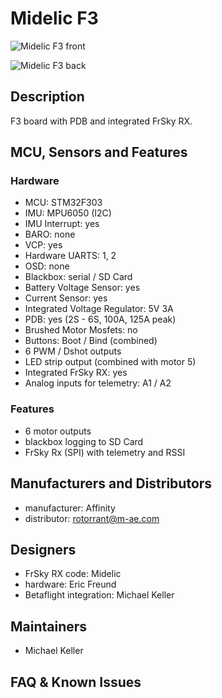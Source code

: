 # Midelic F3

![Midelic F3 front](https://betaflight.com/assets/img/boards/midelicf3/midelicf3_front.jpg)

![Midelic F3 back](https://betaflight.com/assets/img/boards/midelicf3/midelicf3_back.jpg)

## Description

F3 board with PDB and integrated FrSky RX.

## MCU, Sensors and Features

### Hardware

  - MCU: STM32F303
  - IMU: MPU6050 (I2C)
  - IMU Interrupt: yes
  - BARO: none
  - VCP: yes
  - Hardware UARTS: 1, 2
  - OSD: none
  - Blackbox: serial / SD Card
  - Battery Voltage Sensor: yes
  - Current Sensor: yes
  - Integrated Voltage Regulator: 5V 3A
  - PDB: yes (2S - 6S, 100A, 125A peak)
  - Brushed Motor Mosfets: no
  - Buttons: Boot / Bind (combined)
  - 6 PWM / Dshot outputs
  - LED strip output (combined with motor 5)
  - Integrated FrSky RX: yes
  - Analog inputs for telemetry: A1 / A2

### Features

  - 6 motor outputs
  - blackbox logging to SD Card
  - FrSky Rx (SPI) with telemetry and RSSI

## Manufacturers and Distributors

  - manufacturer: Affinity
  - distributor: rotorrant@m-ae.com

## Designers

 - FrSky RX code: Midelic
 - hardware: Eric Freund
 - Betaflight integration: Michael Keller

## Maintainers

 - Michael Keller

## FAQ & Known Issues
